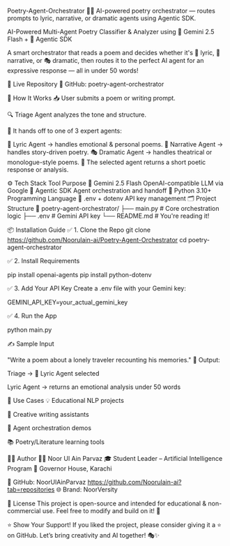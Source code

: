 Poetry-Agent-Orchestrator
🤖🎶 AI-powered poetry orchestrator — routes prompts to lyric, narrative, or dramatic agents using Agentic SDK.

AI-Powered Multi-Agent Poetry Classifier & Analyzer using 🔮 Gemini 2.5 Flash + 🧠 Agentic SDK

A smart orchestrator that reads a poem and decides whether it's 🎵 lyric, 📖 narrative, or 🎭 dramatic, then routes it to the perfect AI agent for an expressive response — all in under 50 words!

🚀 Live Repository
🔗 GitHub: poetry-agent-orchestrator

🧠 How It Works
📥 User submits a poem or writing prompt.

🔍 Triage Agent analyzes the tone and structure.

🤝 It hands off to one of 3 expert agents:

🎵 Lyric Agent → handles emotional & personal poems.
📖 Narrative Agent → handles story-driven poetry.
🎭 Dramatic Agent → handles theatrical or monologue-style poems.
📝 The selected agent returns a short poetic response or analysis.

⚙️ Tech Stack
Tool	Purpose
🔮 Gemini 2.5 Flash	OpenAI-compatible LLM via Google
🧠 Agentic SDK	Agent orchestration and handoff
🐍 Python 3.10+	Programming Language
📁 .env + dotenv	API key management
🗂️ Project Structure
📁 poetry-agent-orchestrator/ ├── main.py # Core orchestration logic ├── .env # Gemini API key └── README.md # You're reading it!

📦 Installation Guide
✅ 1. Clone the Repo
git clone https://github.com/Noorulain-ai/Poetry-Agent-Orchestrator cd poetry-agent-orchestrator

✅ 2. Install Requirements

pip install openai-agents pip install python-dotenv

✅ 3. Add Your API Key Create a .env file with your Gemini key:

GEMINI_API_KEY=your_actual_gemini_key

✅ 4. Run the App

python main.py

✍️ Sample Input

"Write a poem about a lonely traveler recounting his memories." 👀 Output:

Triage → 🎵 Lyric Agent selected

Lyric Agent → returns an emotional analysis under 50 words

🎯 Use Cases 💡 Educational NLP projects

🎨 Creative writing assistants

🧪 Agent orchestration demos

📚 Poetry/Literature learning tools

🧑‍💻 Author 👩‍💻 Noor Ul Ain Parvaz 🎓 Student Leader – Artificial Intelligence Program 📍 Governor House, Karachi

🔗 GitHub: NoorUlAinParvaz https://github.com/Noorulain-ai?tab=repositories 🌐 Brand: NoorVersity

📄 License This project is open-source and intended for educational & non-commercial use. Feel free to modify and build on it! 🚀

⭐ Show Your Support! If you liked the project, please consider giving it a ⭐ on GitHub. Let’s bring creativity and AI together! 🎭✨
